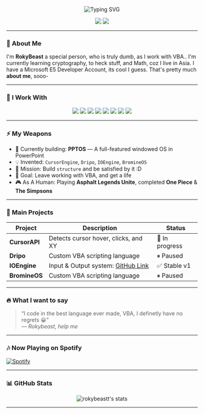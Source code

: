<!-- Typing Banner -->
<p align="center">
  <img src="https://readme-typing-svg.demolab.com?font=JetBrains+Mono&size=27&duration=4000&pause=1000&center=true&width=460&lines=Hey%2C+I%27m+RokyBeast!;aka+Joy+Boy;Sun+God+?+No,+I'm+The+VBA+Noob!;Math%2C+Rust%2C+Hacking+%26+More..." alt="Typing SVG"/>
</p>

<!-- Profile Badges -->
<p align="center">
  <a href="discord.com/users/847851585706393652"><img src="https://img.shields.io/badge/Discord-%235865F2.svg?style=for-the-badge&logo=discord&logoColor=white"/></a>
  <a href="#"><img src="https://img.shields.io/badge/Asphalt9-FastAF-red?style=for-the-badge&logo=car&logoColor=white"/></a>
</p>


---

### 🚀 About Me

I'm **RokyBeast** a special person, who is truly dumb, as I work with VBA..
I'm currently learning cryptography, to heck stuff, and Math, coz I live in Asia. 
 I have a Microsoft E5 Developer Account, its cool I guess.
 That's pretty much **about me**, sooo-

---

### 🔧 I Work With
<p align="center">
  <img src="https://img.shields.io/badge/Python-3670A0?style=for-the-badge&logo=python&logoColor=ffdd54" />
  <img src="https://img.shields.io/badge/JavaScript-F7DF1E?style=for-the-badge&logo=javascript&logoColor=black" />
  <img src="https://img.shields.io/badge/Rust-%23000000.svg?style=for-the-badge&logo=rust&logoColor=white" />
  <img src="https://img.shields.io/badge/🤓VBA-007620?style=for-the-badge&logo=microsoft&logoColor=white" />
  <img src="https://img.shields.io/badge/Markdown-000000?style=for-the-badge&logo=markdown&logoColor=white" />
  <img src="https://img.shields.io/badge/HTML-E34F26?style=for-the-badge&logo=html5&logoColor=white" />
  <img src="https://img.shields.io/badge/CSS-1572B6?style=for-the-badge&logo=css3&logoColor=white" />
  <img src="https://img.shields.io/badge/Bash-4EAA25?style=for-the-badge&logo=gnubash&logoColor=white" />
</p>

---

### ⚡ My Weapons
- 🔭 Currently building: **PPTOS** — A full-featured windowed OS in PowerPoint
- 💡 Invented: `CursorEngine`, `Dripo`, `IOEngine`, `BromineOS`
- 🎯 Mission: Build `structure` and be satisfied by it :D
- 🧠 Goal: Leave working with VBA, and get a life
- 🎮 As A Human: Playing **Asphalt Legends Unite**, completed **One Piece** & **The Simpsons**

---

### 🌌 Main Projects
| Project | Description | Status |
|--------|-------------|--------|
| **CursorAPI** | Detects cursor hover, clicks, and XY | 🚧 In progress |
| **Dripo** | Custom VBA scripting language | ⏸ Paused |
| **IOEngine** | Input & Output system: [GitHub Link](https://github.com/rokybeastt/IOEngine) | ✅ Stable v1 |
| **BromineOS** | Custom VBA scripting language | ⏸ Paused |

---

### 🔥 What I want to say
> “I code in the best language ever made, VBA, I definetly have no regrets 😀”  
> — *Rokybeast, help me*

---

### 🎶 Now Playing on Spotify
[![Spotify](https://spotify-github-profile.vercel.app/api/view?uid=ss1haigqtrb89qyvxj2iajclo&cover_image=true&theme=default&bar_color=53b14f&bar_color_cover=true)](https://open.spotify.com/user/ss1haigqtrb89qyvxj2iajclo)

---

### 📊 GitHub Stats
<p align="center">
  <img src="https://github-readme-stats.vercel.app/api?username=rokybeastt&show_icons=true&theme=dark&hide=prs&count_private=true" alt="rokybeastt's stats"/>
</p>

---
